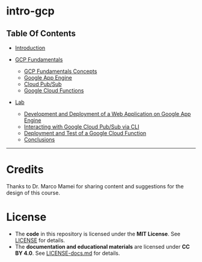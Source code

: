 # intro-gcp
 
## Table Of Contents
- [Introduction](sections/intro.md) <!-- TODO: valuta se eliminare -->
- [GCP Fundamentals](sections/gcp_fundamentals.md)
    - [GCP Fundamentals Concepts](sections/gcp_fundamentals.md#gcp-fundamental-concepts)
    - [Google App Engine](sections/gcp_fundamentals.md#google-app-engine-gae)
    - [Cloud Pub/Sub](sections/gcp_fundamentals.md#cloud-pubsub)
    - [Google Cloud Functions](sections/gcp_fundamentals.md#google-cloud-functions)

- [Lab](sections/gcp_fundamentals.md)
    - [Development and Deployment of a Web Application on Google App Engine](sections/lab.md#development-and-deployment-of-a-web-application-with-flask-on-google-app-engine)
    - [Interacting with Google Cloud Pub/Sub via CLI ](sections/lab.md#interacting-with-google-cloud-pubsub-via-cli)
    - [Deployment and Test of a Google Cloud Function](sections/lab.md#deployment-and-test-of-a-google-cloud-function-http-trigger)
    - [Conclusions](sections/lab.md#conclusions)


---

 # Credits
Thanks to Dr. Marco Mamei for sharing content and suggestions for the design of this course.

# License  
- The **code** in this repository is licensed under the **MIT License**. See [LICENSE](LICENSE) for details.  
- The **documentation and educational materials** are licensed under **CC BY 4.0**. See [LICENSE-docs.md](LICENSE-docs.md) for details.  